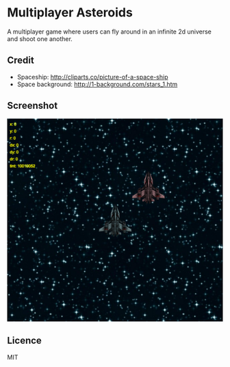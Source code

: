 # Multiplayer Asteroids
A multiplayer game where users can fly around in an infinite 2d universe and shoot one another.

## Credit
* Spaceship: http://cliparts.co/picture-of-a-space-ship
* Space background: http://1-background.com/stars_1.htm

## Screenshot
![Super basic stuff right now](https://raw.githubusercontent.com/JCGrant/multiplayer-asteroids/master/screenshot.png)

## Licence
MIT
